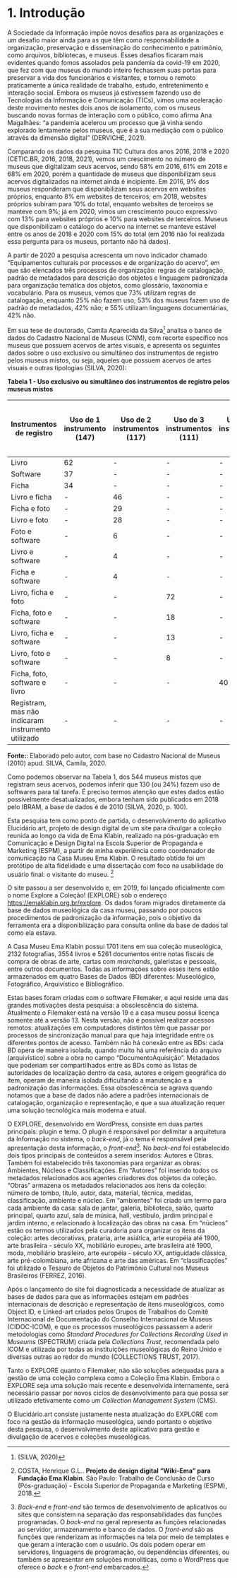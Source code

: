 # 1. Introdução

A Sociedade da Informação impõe novos desafios para as organizações e um desafio maior ainda para as que têm como responsabilidade a organização, preservação e disseminação do conhecimento e patrimônio, como arquivos, bibliotecas, e museus. Esses desafios ficaram mais evidentes quando fomos assolados pela pandemia da covid-19 em 2020, que fez com que museus do mundo inteiro fechassem suas portas para preservar a vida dos funcionários e visitantes, e tornou o remoto praticamente a única realidade de trabalho, estudo, entretenimento e interação social. Embora os museus já estivessem fazendo uso de Tecnologias da Informação e Comunicação (TICs), vimos uma aceleração deste movimento nestes dois anos de isolamento, com os museus buscando novas formas de interação com o público, como afirma Ana Magalhães: “a pandemia acelerou um processo que já vinha sendo explorado lentamente pelos museus, que é a sua mediação com o público através da dimensão digital” (DERVICHE, 2021).

Comparando os dados da pesquisa TIC Cultura dos anos 2016, 2018 e 2020 (CETIC.BR, 2016, 2018, 2021), vemos um crescimento no número de museus que digitalizam seus acervos, sendo 58% em 2016, 61% em 2018 e 68% em 2020, porém a quantidade de museus que disponibilizam seus acervos digitalizados na internet ainda é incipiente. Em 2016, 9% dos museus responderam que disponibilizam seus acervos em websites próprios, enquanto 8% em websites de terceiros; em 2018, websites próprios subiram para 10% do total, enquanto websites de terceiros se manteve com 9%; já em 2020, vimos um crescimento pouco expressivo com 13% para websites próprios e 10% para websites de terceiros. Museus que disponibilizam o catálogo do acervo na internet se manteve estável entre os anos de 2018 e 2020 com 15% do total (em 2016 não foi realizada essa pergunta para os museus, portanto não há dados).

A partir de 2020 a pesquisa acrescenta um novo indicador chamado “Equipamentos culturais por processos e de organização do acervo”, em que são elencados três processos de organização: regras de catalogação, padrão de metadados para descrição dos objetos e linguagem padronizada para organização temática dos objetos, como glossário, taxonomia e vocabulário. Para os museus, vemos que 73% utilizam regras de catalogação, enquanto 25% não fazem uso; 53% dos museus fazem uso de padrão de metadados, 42% não; e 55% utilizam linguagens documentárias, 42% não.

Em sua tese de doutorado, Camila Aparecida da Silva[^1] analisa o banco de dados do Cadastro Nacional de Museus (CNM), com recorte específico nos museus que possuem acervos de artes visuais, e apresenta os seguintes dados sobre o uso exclusivo ou simultâneo dos instrumentos de registro pelos museus mistos, ou seja, aqueles que possuem acervos de artes visuais e outras tipologias (SILVA, 2020):

**Tabela 1 - Uso exclusivo ou simultâneo dos instrumentos de registro pelos museus mistos**

| Instrumentos de registro                           | Uso de 1 instrumento (147) | Uso de 2 instrumentos (117) | Uso de 3 instrumentos (111) | Uso de 4 instrumentos (40) | Registram, mas não indicaram instrumento utilizado (129) |
| -------------------------------------------------- | -------------------------- | --------------------------- | --------------------------- | -------------------------- | -------------------------------------------------------- |
| Livro                                              | 62                         | -                           | -                           | -                          | -                                                        |
| Software                                           | 37                         | -                           | -                           | -                          | -                                                        |
| Ficha                                              | 34                         | -                           | -                           | -                          | -                                                        |
| Livro e ficha                                      | -                          | 46                          | -                           | -                          | -                                                        |
| Ficha e foto                                       | -                          | 29                          | -                           | -                          | -                                                        |
| Livro e foto                                       | -                          | 28                          | -                           | -                          | -                                                        |
| Foto e software                                    | -                          | 6                           | -                           | -                          | -                                                        |
| Livro e software                                   | -                          | 4                           | -                           | -                          | -                                                        |
| Ficha e software                                   | -                          | 4                           | -                           | -                          | -                                                        |
| Livro, ficha e foto                                | -                          | -                           | 72                          | -                          | -                                                        |
| Ficha, foto e software                             | -                          | -                           | 18                          | -                          | -                                                        |
| Livro, ficha e software                            | -                          | -                           | 13                          | -                          | -                                                        |
| Livro, foto e software                             | -                          | -                           | 8                           | -                          | -                                                        |
| Ficha, foto, software e livro                      | -                          | -                           | -                           | 40                         | -                                                        |
| Registram, mas não indicaram instrumento utilizado | -                          | -                           | -                           | -                          | 129                                                      |

**Fonte:**: Elaborado pelo autor, com base no Cadastro Nacional de Museus (2010) apud. SILVA, Camila, 2020.

Como podemos observar na Tabela 1, dos 544 museus mistos que registram seus acervos, podemos inferir que 130 (ou 24%) fazem uso de softwares para tal tarefa. É preciso termos atenção que estes dados estão possivelmente desatualizados, embora tenham sido publicados em 2018 pelo IBRAM, a base de dados é de 2010 (SILVA, 2020, p. 100).

Esta pesquisa tem como ponto de partida, o desenvolvimento do aplicativo Elucidário.art, projeto de design digital de um site para divulgar a coleção reunida ao longo da vida de Ema Klabin, realizado na pós-graduação em Comunicação e Design Digital na Escola Superior de Propaganda e Marketing (ESPM), a partir de minha experiência como coordenador de comunicação na Casa Museu Ema Klabin. O resultado obtido foi um protótipo de alta fidelidade e uma dissertação com foco na usabilidade do usuário final: o visitante do museu. [^2]

O site passou a ser desenvolvido e, em 2019, foi lançado oficialmente com o nome Explore a Coleção! (EXPLORE) sob o endereço <https://emaklabin.org.br/explore>. Os dados foram migrados diretamente da base de dados museológica da casa museu, passando por poucos procedimentos de padronização da informação, pois o objetivo da ferramenta era a disponibilização para consulta online da base de dados tal como ela estava.

A Casa Museu Ema Klabin possui 1701 itens em sua coleção museológica, 2132 fotografias, 3554 livros e 5261 documentos entre notas fiscais de compra de obras de arte, cartas com _marchands_, galeristas e pessoais, entre outros documentos. Todas as informações sobre esses itens estão armazenados em quatro Bases de Dados (BD) diferentes: Museológico, Fotográfico, Arquivístico e Bibliográfico.

Estas bases foram criadas com o software Filemaker, e aqui reside uma das grandes motivações desta pesquisa: a obsolescência do sistema. Atualmente o Filemaker está na versão 19 e a casa museu possui licença somente até a versão 13. Nesta versão, não é possível realizar acessos remotos: atualizações em computadores distintos têm que passar por processos de sincronização manual para que haja integridade entre os diferentes pontos de acesso. Também não há conexão entre as BDs: cada BD opera de maneira isolada, quando muito há uma referência do arquivo (arquivístico) sobre a obra no campo “DocumentoAquisição”. Metadados que poderiam ser compartilhados entre as BDs como as listas de autoridades de localização dentro da casa, autores e origem geográfica do item, operam de maneira isolada dificultando a manutenção e a padronização das informações. Essa obsolescência se agrava quando notamos que a base de dados não adere a padrões internacionais de catalogação, organização e representação, e que a sua atualização requer uma solução tecnológica mais moderna e atual.

O EXPLORE, desenvolvido em WordPress, consiste em duas partes principais: plugin e tema. O plugin é responsável por delimitar a arquitetura da Informação no sistema, o _back-end_, já o tema é responsável pela apresentação desta informação, o _front-end_[^3]. No _back-end_ foi estabelecido dois tipos principais de conteúdos a serem inseridos: Autores e Obras. Também foi estabelecido três taxonomias para organizar as obras: Ambientes, Núcleos e Classificações. Em “Autores” foi inserido todos os metadados relacionados aos agentes criadores dos objetos da coleção. “Obras” armazena os metadados relacionados aos itens da coleção: número de tombo, título, autor, data, material, técnica, medidas, classificação, ambiente e núcleo. Em “ambientes” foi criado um termo para cada ambiente da casa: sala de jantar, galeria, biblioteca, salão, quarto principal, quarto azul, sala de música, hall, vestíbulo, jardim principal e jardim interno, e relacionado à localização das obras na casa. Em “núcleos” estão os termos utilizados pela curadoria para organizar os itens da coleção: artes decorativas, prataria, arte asiática, arte européia até 1900, arte brasileira - século XX, mobiliário europeu, arte brasileira até 1900, moda, mobiliário brasileiro, arte européia - século XX, antiguidade clássica, arte pré-colombiana, arte africana e arte das américas. Em “classificações” foi utilizado o Tesauro de Objetos do Patrimônio Cultural nos Museus Brasileiros (FERREZ, 2016).

Após o lançamento do site foi diagnosticada a necessidade de atualizar as bases de dados para que as informações estejam em padrões internacionais de descrição e representação de itens museológicos, como Object ID, e Linked-art criados pelos Grupos de Trabalhos do Comitê Internacional de Documentação do Conselho Internacional de Museus (CIDOC-ICOM), e que os processos museológicos passassem a aderir metodologias como _Standard Procedures for Collections Recording Used in Museums_ (SPECTRUM) criada pela _Collections Trust_, recomendada pelo ICOM e utilizada por todas as instituições museológicas do Reino Unido e diversas outras ao redor do mundo (COLLECTIONS TRUST, 2017).

Tanto o EXPLORE quanto o Filemaker, não são soluções adequadas para a gestão de uma coleção complexa como a Coleção Ema Klabin. Embora o EXPLORE seja uma solução mais recente e desenvolvida internamente, será necessário passar por novos ciclos de desenvolvimento para que possa ser utilizado efetivamente como um _Collection Management System_ (CMS).

O Elucidário.art consiste justamente nesta atualização do EXPLORE com foco na gestão da informação museológica, sendo portanto o objetivo desta pesquisa, o desenvolvimento deste aplicativo para gestão e divulgação de acervos e coleções museológicas.

[^1]: (SILVA, 2020)
[^2]: COSTA, Henrique G.L.. **Projeto de design digital “Wiki-Ema” para Fundação Ema Klabin**. São Paulo: Trabalho de Conclusão de Curso (Pós-graduação) - Escola Superior de Propaganda e Marketing (ESPM), 2018.
[^3]: _Back-end_ e _front-end_ são termos de desenvolvimento de aplicativos ou sites que consistem na separação das responsabilidades das funções programadas. O _back-end_ no geral representa as funções relacionadas ao servidor, armazenamento e banco de dados. O _front-end_ são as funções que renderizam as informações na tela por meio de templates e que geram a interação com o usuário. Os dois podem operar em servidores, linguagens de programação, ou dependências diferentes, ou também se apresentar em soluções monolíticas, como o WordPress que oferece o _back_ e o _front-end_ embarcados.
